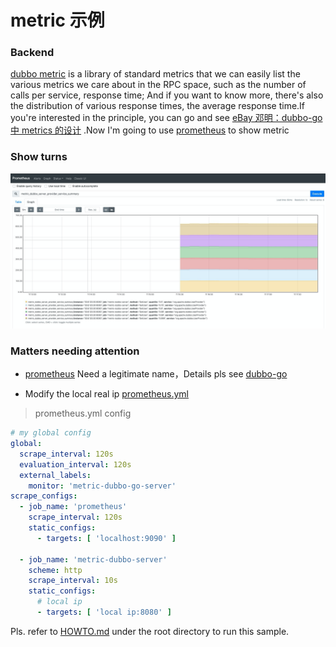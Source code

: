 # metric 示例

### Backend

[dubbo metric](https://github.com/alibaba/metrics) is a library of standard metrics that we can easily list the various metrics we care about in the RPC space, such as the number of calls per service, response time; And if you want to know more, there's also the distribution of various response times, the average response time.If you're interested in the principle, you can go and see [eBay 邓明：dubbo-go 中 metrics 的设计](https://dubbo.apache.org/zh/blog/2021/01/11/dubbo-go-中-metrics-的设计) .Now I'm going to use [prometheus](https://prometheus.io/docs/introduction/overview) to show metric

###  Show turns

![metric](../.images/metrics.png)

### Matters needing attention

* [prometheus](https://prometheus.io/docs/introduction/overview) Need a legitimate name，Details pls see [dubbo-go](https://github.com/apache/dubbo-go/blob/master/metrics/prometheus/reporter.go)

* Modify the local real ip [prometheus.yml](./go-server/docker/config/prometheus.yml)

> prometheus.yml config
```yaml
# my global config
global:
  scrape_interval: 120s
  evaluation_interval: 120s
  external_labels:
    monitor: 'metric-dubbo-go-server'
scrape_configs:
  - job_name: 'prometheus'
    scrape_interval: 120s
    static_configs:
      - targets: [ 'localhost:9090' ]

  - job_name: 'metric-dubbo-server'
    scheme: http
    scrape_interval: 10s
    static_configs:
      # local ip
      - targets: [ 'local ip:8080' ]
```

Pls. refer to [HOWTO.md](../HOWTO.md) under the root directory to run this sample.
